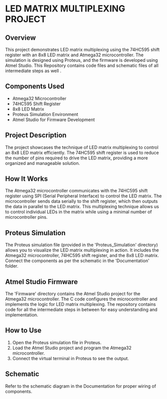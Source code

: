 # LED MATRIX MULTIPLEXING PROJECT

## Overview

This project demonstrates LED matrix multiplexing using the 74HC595 shift register with an 8x8 LED matrix and Atmega32 microcontroller. The simulation is designed using Proteus, and the firmware is developed using Atmel Studio. This Repository contains code files and schematic files of all intermediate steps as well .

## Components Used

- Atmega32 Microcontroller
- 74HC595 Shift Register
- 8x8 LED Matrix
- Proteus Simulation Environment
- Atmel Studio for Firmware Development

## Project Description

The project showcases the technique of LED matrix multiplexing to control an 8x8 LED matrix efficiently. The 74HC595 shift register is used to reduce the number of pins required to drive the LED matrix, providing a more organized and manageable solution.

## How It Works

The Atmega32 microcontroller communicates with the 74HC595 shift register using SPI (Serial Peripheral Interface) to control the LED matrix. The microcontroller sends data serially to the shift register, which then outputs the data in parallel to the LED matrix. This multiplexing technique allows us to control individual LEDs in the matrix while using a minimal number of microcontroller pins.

## Proteus Simulation

The Proteus simulation file (provided in the 'Proteus_Simulation' directory) allows you to visualize the LED matrix multiplexing in action. It includes the Atmega32 microcontroller, 74HC595 shift register, and the 8x8 LED matrix. Connect the components as per the schematic in the 'Documentation' folder.

## Atmel Studio Firmware

The 'Firmware' directory contains the Atmel Studio project for the Atmega32 microcontroller. The C code configures the microcontroller and implements the logic for LED matrix multiplexing. The repository contains code for all the intermediate steps in between for easy understanding and implementation.

## How to Use

1. Open the Proteus simulation file in Proteus.
2. Load the Atmel Studio project and program the Atmega32 microcontroller.
3. Connect the virtual terminal in Proteus to see the output.

## Schematic

Refer to the schematic diagram in the Documentation for proper wiring of components.

